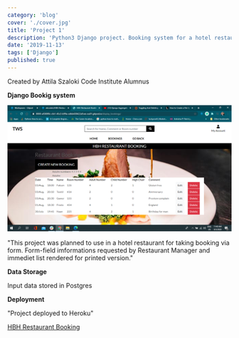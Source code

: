 ```yaml
---
category: 'blog'
cover: './cover.jpg'
title: 'Project 1'
description: 'Python3 Django project. Booking system for a hotel restaurant. Creating list of resrvations.'
date: '2019-11-13'
tags: ['Django']
published: true
---
```


Created by Attila Szaloki Code Institute Alumnus

**Django Bookig system**

![Restaurant Reservations](./cover.jpg)

"This project was planned to use in a hotel restaurant for taking booking via form. Form-field imformations requested by Restaurant Manager and 
immediet list rendered for printed version."

**Data Storage**

Input data stored in Postgres

**Deployment**

"Project deployed to Heroku"

<a href="https://hbh-restaurant-booking.herokuapp.com/" target="_blank">HBH Restaurant Booking</a>
